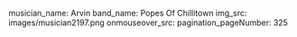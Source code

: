 musician_name: Arvin
band_name: Popes Of Chillitown
img_src: images/musician2197.png
onmouseover_src: 
pagination_pageNumber: 325